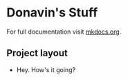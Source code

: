 # Donavin's Stuff

For full documentation visit [mkdocs.org](https://www.mkdocs.org).

## Project layout

- Hey. How's it going?
